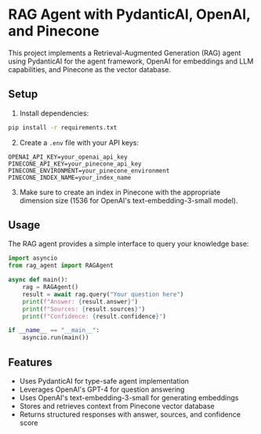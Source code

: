 # RAG Agent with PydanticAI, OpenAI, and Pinecone

This project implements a Retrieval-Augmented Generation (RAG) agent using PydanticAI for the agent framework, OpenAI for embeddings and LLM capabilities, and Pinecone as the vector database.

## Setup

1. Install dependencies:
```bash
pip install -r requirements.txt
```

2. Create a `.env` file with your API keys:
```
OPENAI_API_KEY=your_openai_api_key
PINECONE_API_KEY=your_pinecone_api_key
PINECONE_ENVIRONMENT=your_pinecone_environment
PINECONE_INDEX_NAME=your_index_name
```

3. Make sure to create an index in Pinecone with the appropriate dimension size (1536 for OpenAI's text-embedding-3-small model).

## Usage

The RAG agent provides a simple interface to query your knowledge base:

```python
import asyncio
from rag_agent import RAGAgent

async def main():
    rag = RAGAgent()
    result = await rag.query("Your question here")
    print(f"Answer: {result.answer}")
    print(f"Sources: {result.sources}")
    print(f"Confidence: {result.confidence}")

if __name__ == "__main__":
    asyncio.run(main())
```

## Features

- Uses PydanticAI for type-safe agent implementation
- Leverages OpenAI's GPT-4 for question answering
- Uses OpenAI's text-embedding-3-small for generating embeddings
- Stores and retrieves context from Pinecone vector database
- Returns structured responses with answer, sources, and confidence score
